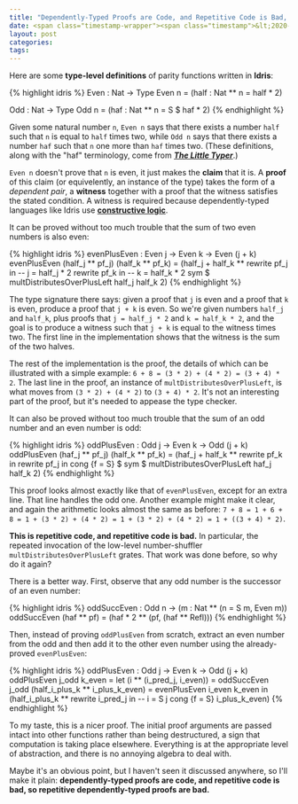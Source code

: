 ```yaml
---
title: "Dependently-Typed Proofs are Code, and Repetitive Code is Bad, So..."
date: <span class="timestamp-wrapper"><span class="timestamp">&lt;2020-02-29 Sat&gt;</span></span>
layout: post
categories:
tags:
---
```

Here are some **type-level definitions** of parity functions written in **Idris**:

{% highlight idris %}
Even : Nat -> Type
Even n = (half : Nat ** n = half * 2)

Odd : Nat -> Type
Odd n = (haf : Nat ** n = S $ haf * 2)
{% endhighlight %}

Given some natural number `n`, `Even n` says that there exists a number `half` such that `n` is equal to `half` times two, while `Odd n` says that there exists a number `haf` such that `n` one more than `haf` times two. (These definitions, along with the "haf" terminology, come from [***The Little Typer***](https://nickdrozd.github.io/2019/08/01/little-typer.html).)

`Even n` doesn't prove that `n` is even, it just makes the **claim** that it is. A **proof** of this claim (or equivelently, an instance of the type) takes the form of a *dependent pair*, a **witness** together with a proof that the witness satisfies the stated condition. A witness is required because dependently-typed languages like Idris use [**constructive logic**](http://localhost:4000/2019/04/10/idris-props.html).

It can be proved without too much trouble that the sum of two even numbers is also even:

{% highlight idris %}
evenPlusEven : Even j -> Even k -> Even (j + k)
evenPlusEven (half_j ** pf_j) (half_k ** pf_k) =
  (half_j + half_k **
    rewrite pf_j in    -- j = half_j * 2
      rewrite pf_k in  -- k = half_k * 2
        sym $ multDistributesOverPlusLeft half_j half_k 2)
{% endhighlight %}

The type signature there says: given a proof that `j` is even and a proof that `k` is even, produce a proof that `j + k` is even. So we're given numbers `half_j` and `half_k`, plus proofs that `j = half_j * 2` and `k = half_k * 2`, and the goal is to produce a witness such that `j + k` is equal to the witness times two. The first line in the implementation shows that the witness is the sum of the two halves.

The rest of the implementation is the proof, the details of which can be illustrated with a simple example: `6 + 8 = (3 * 2) + (4 * 2) = (3 + 4) * 2`. The last line in the proof, an instance of `multDistributesOverPlusLeft`, is what moves from `(3 * 2) + (4 * 2)` to `(3 + 4) * 2`. It's not an interesting part of the proof, but it's needed to appease the type checker.

It can also be proved without too much trouble that the sum of an odd number and an even number is odd:

{% highlight idris %}
oddPlusEven : Odd j -> Even k -> Odd (j + k)
oddPlusEven (haf_j ** pf_j) (half_k ** pf_k) =
  (haf_j + half_k **
    rewrite pf_k in
      rewrite pf_j in
        cong {f = S} $
          sym $ multDistributesOverPlusLeft haf_j half_k 2)
{% endhighlight %}

This proof looks almost exactly like that of `evenPlusEven`, except for an extra line. That line handles the odd one. Another example might make it clear, and again the arithmetic looks almost the same as before: `7 + 8 = 1 + 6 + 8 = 1 + (3 * 2) + (4 * 2) = 1 + (3 * 2) + (4 * 2) = 1 + ((3 + 4) * 2)`.

**This is repetitive code, and repetitive code is bad.** In particular, the repeated invocation of the low-level number-shuffler `multDistributesOverPlusLeft` grates. That work was done before, so why do it again?

There is a better way. First, observe that any odd number is the successor of an even number:

{% highlight idris %}
oddSuccEven : Odd n -> (m : Nat ** (n = S m, Even m))
oddSuccEven (haf ** pf) = (haf * 2 ** (pf, (haf ** Refl)))
{% endhighlight %}

Then, instead of proving `oddPlusEven` from scratch, extract an even number from the odd and then add it to the other even number using the already-proved `evenPlusEven`:

{% highlight idris %}
oddPlusEven : Odd j -> Even k -> Odd (j + k)
oddPlusEven j_odd k_even =
  let
    (i ** (i_pred_j, i_even)) = oddSuccEven j_odd
    (half_i_plus_k ** i_plus_k_even) = evenPlusEven i_even k_even
      in
  (half_i_plus_k **
    rewrite i_pred_j in  -- i = S j
      cong {f = S} i_plus_k_even)
{% endhighlight %}

To my taste, this is a nicer proof. The initial proof arguments are passed intact into other functions rather than being destructured, a sign that computation is taking place elsewhere. Everything is at the appropriate level of abstraction, and there is no annoying algebra to deal with.

Maybe it's an obvious point, but I haven't seen it discussed anywhere, so I'll make it plain: **dependently-typed proofs are code, and repetitive code is bad, so repetitive dependently-typed proofs are bad.**
